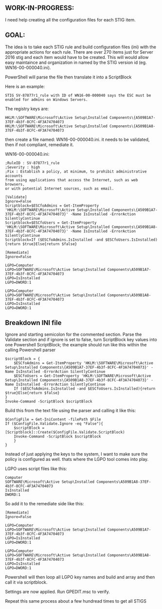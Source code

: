 ## WORK-IN-PROGRESS: 
I need help creating all the configuration files for each STIG item. 

## GOAL: 
The idea is to take each STIG rule and build configuration files (ini) with the appropriate actions for each rule. 
There are over 270 items just for Server 2016 stig and each item would have to be created. 
This will would allow easy maintaince and organization in named by the STIG version id (eg. WN16-00-000040.ini). 

PowerShell will parse the file then translate it into a ScriptBlock

Here is an example:

    STIG SV-87877r1_rule with ID of WN16-00-000040 says the ESC must be enabled for admins on Windows Servers. 

The registry keys are:
 
    HKLM:\SOFTWARE\Microsoft\Active Setup\Installed Components\{A509B1A7-37EF-4b3f-8CFC-4F3A74704073
    HKLM:\SOFTWARE\Microsoft\Active Setup\Installed Components\{A509B1A8-37EF-4b3f-8CFC-4F3A74704073

then create a file named: WN16-00-000040.ini. it needs to be validated, then if not compliant, remediate it. 

WN16-00-000040.ini:
    
    ;RuleID : SV-87877r1_rule
    ;Severity : high
    ;Fix : Establish a policy, at minimum, to prohibit administrative accounts 
    from using applications that access the Internet, such as web browsers, 
    or with potential Internet sources, such as email. 

    [Validate]
    Ignore=False
    Scriptblock=$ESCfoAdmins = Get-ItemProperty 'HKLM:\SOFTWARE\Microsoft\Active Setup\Installed Components\{A509B1A7-37EF-4b3f-8CFC-4F3A74704073}' -Name IsInstalled -ErrorAction SilentlyContinue
    Scriptblock=$ESCfoUsers = Get-ItemProperty 'HKLM:\SOFTWARE\Microsoft\Active Setup\Installed Components\{A509B1A8-37EF-4b3f-8CFC-4F3A74704073}' -Name IsInstalled -ErrorAction SilentlyContinue
    Scriptblock=If ($ESCfoAdmins.IsInstalled -and $ESCfoUsers.IsInstalled){return $true}Else{return $false}

    [Remediate]
    Ignore=False

    LGPO=Computer
    LGPO=SOFTWARE\Microsoft\Active Setup\Installed Components\A509B1A7-37EF-4b3f-8CFC-4F3A74704073
    LGPO=IsInstalled
    LGPO=DWORD:1

    LGPO=Computer
    LGPO=SOFTWARE\Microsoft\Active Setup\Installed Components\A509B1A8-37EF-4b3f-8CFC-4F3A74704073
    LGPO=IsInstalled
    LGPO=DWORD:1

## Breakdown INI file
Ignore and starting semicolon for the commented section. Parse the Validate section and if ignore is set to false, turn ScriptBlock key values into one Powershell ScriptBlock; the example should run like this within the calling Powershell parser 

    $scriptBlock = {
        $ESCfoAdmins = Get-ItemProperty 'HKLM:\SOFTWARE\Microsoft\Active Setup\Installed Components\{A509B1A7-37EF-4b3f-8CFC-4F3A74704073}' -Name IsInstalled -ErrorAction SilentlyContinue
        $ESCfoUsers = Get-ItemProperty 'HKLM:\SOFTWARE\Microsoft\Active Setup\Installed Components\{A509B1A8-37EF-4b3f-8CFC-4F3A74704073}' -Name IsInstalled -ErrorAction SilentlyContinue
        If ($ESCfoAdmins.IsInstalled -and $ESCfoUsers.IsInstalled){return $true}Else{return $false}
    }
    Invoke-Command -ScriptBlock $scriptBlock

Build this from the text file using the parser and calling it like this:

    $ConfigFile = Get-IniContent -filePath $File
    If ($ConfigFile.Validate.Ignore -eq "False"){
        $scriptBlock = [Scriptblock]::Create($ConfigFile.Validate.ScriptBlock)
        Invoke-Command -ScriptBlock $scriptBlock       
        } 
    }
    
  Instead of just applying the keys to the system, I want to make sure the policy is configured as well. thats where the LGPO tool comes into play. 

LGPO uses script files like this: 

    Computer
    SOFTWARE\Microsoft\Active Setup\Installed Components\A509B1A8-37EF-4b3f-8CFC-4F3A74704073
    IsInstalled
    DWORD:1
    
 So add it to the remediate side like this:
 
    [Remediate]
    Ignore=False

    LGPO=Computer
    LGPO=SOFTWARE\Microsoft\Active Setup\Installed Components\A509B1A7-37EF-4b3f-8CFC-4F3A74704073
    LGPO=IsInstalled
    LGPO=DWORD:1

    LGPO=Computer
    LGPO=SOFTWARE\Microsoft\Active Setup\Installed Components\A509B1A8-37EF-4b3f-8CFC-4F3A74704073
    LGPO=IsInstalled
    LGPO=DWORD:1

Powershell will then loop all LGPO key names and build and array and then call it via scriptblock.

Settings are now applied. Run GPEDIT.msc to verify. 

Repeat this same process about a few hundread times to get all STIGS
